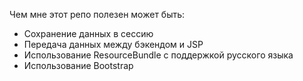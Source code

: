 Чем мне этот репо полезен может быть:
- Сохранение данных в сессию
- Передача данных между бэкендом и JSP
- Использование ResourceBundle с поддержкой русского языка
- Использование Bootstrap
